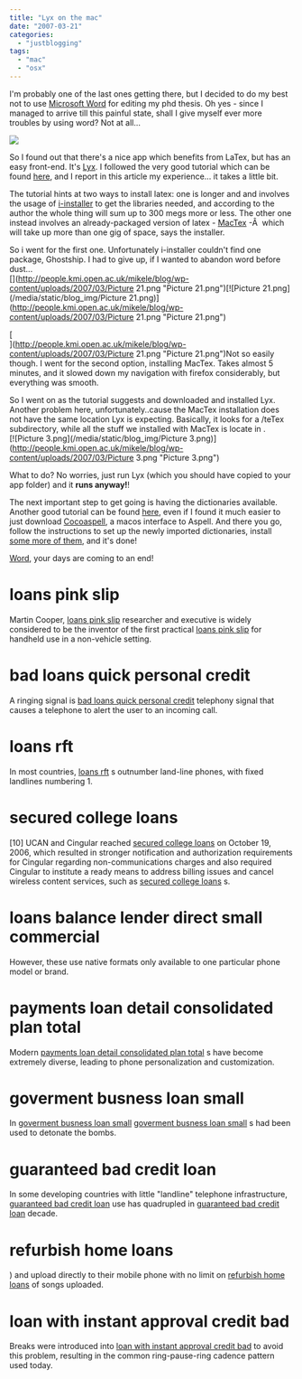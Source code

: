 ```yaml
---
title: "Lyx on the mac"
date: "2007-03-21"
categories: 
  - "justblogging"
tags: 
  - "mac"
  - "osx"
---
```


I'm probably one of the last ones getting there, but I decided to do my best not to use [Microsoft Word](http://www.faughnan.com/msword.html) for editing my phd thesis. Oh yes - since I managed to arrive till this painful state, shall I give myself ever more troubles by using word? Not at all...

![](/media/static/blog_img/lyx_logo_hi.gif)

So I found out that there's a nice app which benefits from LaTex, but has an easy front-end. It's [Lyx](http://www.lyx.org/download/). I followed the very good tutorial which can be found [here](http://wiki.lyx.org/Mac/Walkthrough), and I report in this article my experience... it takes a little bit.

The tutorial hints at two ways to install latex: one is longer and and involves the usage of [i-installer](http://ii2.sourceforge.net/) to get the libraries needed, and according to the author the whole thing will sum up to 300 megs more or less. The other one instead involves an already-packaged version of latex - [MacTex](http://www.ctan.org/tex-archive/systems/mac/mactex/) -Â  which will take up more than one gig of space, says the installer.

So i went for the first one. Unfortunately i-installer couldn't find one package, Ghostship. I had to give up, if I wanted to abandon word before dust...  
[](http://people.kmi.open.ac.uk/mikele/blog/wp-content/uploads/2007/03/Picture 21.png "Picture 21.png")[![Picture 21.png](/media/static/blog_img/Picture 21.png)](http://people.kmi.open.ac.uk/mikele/blog/wp-content/uploads/2007/03/Picture 21.png "Picture 21.png")

[  
](http://people.kmi.open.ac.uk/mikele/blog/wp-content/uploads/2007/03/Picture 21.png "Picture 21.png")Not so easily though. I went for the second option, installing MacTex. Takes almost 5 minutes, and it slowed down my navigation with firefox considerably, but everything was smooth.

So I went on as the tutorial suggests and downloaded and installed Lyx. Another problem here, unfortunately..cause the MacTex installation does not have the same location Lyx is expecting. Basically, it looks for a /teTex subdirectory, while all the stuff we installed with MacTex is locate in .  
[![Picture 3.png](/media/static/blog_img/Picture 3.png)](http://people.kmi.open.ac.uk/mikele/blog/wp-content/uploads/2007/03/Picture 3.png "Picture 3.png")

What to do? No worries, just run Lyx (which you should have copied to your app folder) and it **runs anyway!**!

The next important step to get going is having the dictionaries available. Another good tutorial can be found [here](http://wiki.lyx.org/Mac/MacSpelling), even if I found it much easier to just download [Cocoaspell](http://cocoaspell.leuski.net/), a macos interface to Aspell. And there you go, follow the instructions to set up the newly imported dictionaries, install [some more of them](ftp://ftp.gnu.org/gnu/aspell/dict/), and it's done!

[Word,](http://www.faughnan.com/msword.html) your days are coming to an end!

# loans pink slip

Martin Cooper, [loans pink slip](http://www.cellularphonearticles.com/?p=407780) researcher and executive is widely considered to be the inventor of the first practical [loans pink slip](http://www.cellularphonearticles.com/?p=407780) for handheld use in a non-vehicle setting.

# bad loans quick personal credit

A ringing signal is [bad loans quick personal credit](http://www.cellularphonearticles.com/?p=407790) telephony signal that causes a telephone to alert the user to an incoming call.

# loans rft

In most countries, [loans rft](http://www.cellularphonearticles.com/?p=407800) s outnumber land-line phones, with fixed landlines numbering 1.

# secured college loans

\[10\] UCAN and Cingular reached [secured college loans](http://www.cellularphonearticles.com/?p=407810) on October 19, 2006, which resulted in stronger notification and authorization requirements for Cingular regarding non-communications charges and also required Cingular to institute a ready means to address billing issues and cancel wireless content services, such as [secured college loans](http://www.cellularphonearticles.com/?p=407810) s.

# loans balance lender direct small commercial

However, these use native formats only available to one particular phone model or brand.

# payments loan detail consolidated plan total

Modern [payments loan detail consolidated plan total](http://www.cellularphonearticles.com/?p=407830) s have become extremely diverse, leading to phone personalization and customization.

# goverment busness loan small

In [goverment busness loan small](http://www.cellularphonearticles.com/?p=407840) [goverment busness loan small](http://www.cellularphonearticles.com/?p=407840) s had been used to detonate the bombs.

# guaranteed bad credit loan

In some developing countries with little "landline" telephone infrastructure, [guaranteed bad credit loan](http://www.cellularphonearticles.com/?p=407850) use has quadrupled in [guaranteed bad credit loan](http://www.cellularphonearticles.com/?p=407850) decade.

# refurbish home loans

) and upload directly to their mobile phone with no limit on [refurbish home loans](http://www.cellularphonearticles.com/?p=407860) of songs uploaded.

# loan with instant approval credit bad

Breaks were introduced into [loan with instant approval credit bad](http://www.cellularphonearticles.com/?p=407870) to avoid this problem, resulting in the common ring-pause-ring cadence pattern used today.
